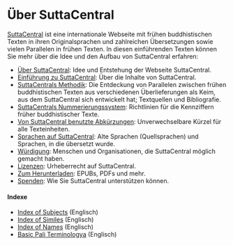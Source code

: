 # Über SuttaCentral
<a href="https://suttacentral.net" target="_blank">SuttaCentral</a> ist eine internationale Webseite mit frühen buddhistischen Texten in ihren Originalsprachen und zahlreichen Übersetzungen sowie vielen Parallelen in frühen Texten. In diesen einführenden Texten können Sie mehr über die Idee und den Aufbau von SuttaCentral erfahren:

- [Über SuttaCentral](https://sc-voice.github.io/dhammaregen/docs/uber-suttacentral/uber-suttacentral): Idee und Entstehung der Webseite SuttaCentral.
- [Einführung zu SuttaCentral](https://sc-voice.github.io/dhammaregen/docs/uber-suttacentral/einfuhrung-sc): Über die Inhalte von SuttaCentral.
- [SuttaCentrals Methodik](https://sc-voice.github.io/dhammaregen/docs/uber-suttacentral/methodik-sc): Die Entdeckung von Parallelen zwischen frühen buddhistischen Texten aus verschiedenen Überlieferungen als Keim, aus dem SuttaCentral sich entwickelt hat; Textquellen und Bibliografie.
- [SuttaCentrals Nummerierungssystem](https://sc-voice.github.io/dhammaregen/docs/uber-suttacentral/nummerierung-sc): Richtlinien für die Kennziffern früher buddhistischer Texte.
- [Von SuttaCentral benutzte Abkürzungen](https://sc-voice.github.io/dhammaregen/docs/uber-suttacentral/abkurzungen): Unverwechselbare Kürzel für alle Texteinheiten.
- [Sprachen auf SuttaCentral](https://sc-voice.github.io/dhammaregen/docs/uber-suttacentral/sprachen-sc): Alte Sprachen (Quellsprachen) und Sprachen, in die übersetzt wurde.
- [Würdigung](https://sc-voice.github.io/dhammaregen/docs/uber-suttacentral/wurdigung): Menschen und Organisationen, die SuttaCentral möglich gemacht haben.
- [Lizenzen](https://sc-voice.github.io/dhammaregen/docs/uber-suttacentral/lizenzen): Urheberrecht auf SuttaCentral.
- [Zum Herunterladen](https://sc-voice.github.io/dhammaregen/docs/uber-suttacentral/herunterladen): EPUBs, PDFs und mehr.
- [Spenden](https://sc-voice.github.io/dhammaregen/docs/uber-suttacentral/spenden-sc): Wie Sie SuttaCentral unterstützen können.

#### Indexe
- <a href="https://suttacentral.net/subjects" target="_blank">Index of Subjects</a> (Englisch)
- <a href="https://suttacentral.net/similes" target="_blank">Index of Similes</a> (Englisch)
- <a href="https://suttacentral.net/names" target="_blank">Index of Names</a> (Englisch)
- <a href="https://suttacentral.net/terminology" target="_blank">Basic Pali Terminologya</a> (Englisch)
